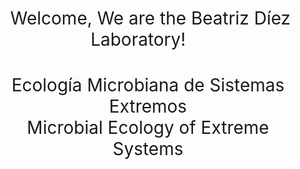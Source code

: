 <h1 style="font-weight:normal" align="center">
  &nbsp;Welcome, We are the Beatriz Díez Laboratory! &nbsp; &nbsp;
</h1>

<h1 style="font-weight:normal" align="center">
Ecología Microbiana de Sistemas Extremos <br>
Microbial Ecology of Extreme Systems
</h1>


